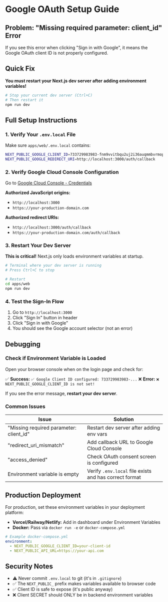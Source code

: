 # Google OAuth Setup Guide

## Problem: "Missing required parameter: client_id" Error

If you see this error when clicking "Sign in with Google", it means the Google OAuth client ID is not properly configured.

## Quick Fix

**You must restart your Next.js dev server after adding environment variables!**

```bash
# Stop your current dev server (Ctrl+C)
# Then restart it
npm run dev
```

## Full Setup Instructions

### 1. Verify Your `.env.local` File

Make sure `apps/web/.env.local` contains:

```bash
NEXT_PUBLIC_GOOGLE_CLIENT_ID=733729983983-fnm9vvitbqu2uj2i36auqmmbvrmoplh6.apps.googleusercontent.com
NEXT_PUBLIC_GOOGLE_REDIRECT_URI=http://localhost:3000/auth/callback
```

### 2. Verify Google Cloud Console Configuration

Go to [Google Cloud Console - Credentials](https://console.cloud.google.com/apis/credentials)

**Authorized JavaScript origins:**
- `http://localhost:3000`
- `https://your-production-domain.com`

**Authorized redirect URIs:**
- `http://localhost:3000/auth/callback`
- `https://your-production-domain.com/auth/callback`

### 3. Restart Your Dev Server

**This is critical!** Next.js only loads environment variables at startup.

```bash
# Terminal where your dev server is running
# Press Ctrl+C to stop

# Restart
cd apps/web
npm run dev
```

### 4. Test the Sign-In Flow

1. Go to `http://localhost:3000`
2. Click "Sign In" button in header
3. Click "Sign in with Google"
4. You should see the Google account selector (not an error)

## Debugging

### Check if Environment Variable is Loaded

Open your browser console when on the login page and check for:

✅ **Success:** `✅ Google Client ID configured: 733729983983-...`
❌ **Error:** `❌ NEXT_PUBLIC_GOOGLE_CLIENT_ID is not set!`

If you see the error message, **restart your dev server**.

### Common Issues

| Issue | Solution |
|-------|----------|
| "Missing required parameter: client_id" | Restart dev server after adding env vars |
| "redirect_uri_mismatch" | Add callback URL to Google Cloud Console |
| "access_denied" | Check OAuth consent screen is configured |
| Environment variable is empty | Verify `.env.local` file exists and has correct format |

## Production Deployment

For production, set these environment variables in your deployment platform:

- **Vercel/Railway/Netlify:** Add in dashboard under Environment Variables
- **Docker:** Pass via `docker run -e` or `docker-compose.yml`

```yaml
# Example docker-compose.yml
environment:
  - NEXT_PUBLIC_GOOGLE_CLIENT_ID=your-client-id
  - NEXT_PUBLIC_API_URL=https://your-api.com
```

## Security Notes

- ⚠️ Never commit `.env.local` to git (it's in `.gitignore`)
- ✅ The `NEXT_PUBLIC_` prefix makes variables available to browser code
- ✅ Client ID is safe to expose (it's public anyway)
- ❌ Client SECRET should ONLY be in backend environment variables
